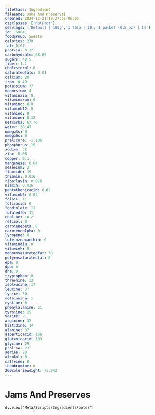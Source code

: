 ```yaml
---
fileClass: Ingredient
filename: Jams And Preserves
created: 2024-12-21T19:27:02-06:00
cssclasses: ['nutFact']
servings: ['Default | 100g','1 tbsp | 20','1 packet (0.5 oz) | 14']
id: 169641
foodgroup: Sweets
calories: 278
fat: 0.07
protein: 0.37
carbohydrate: 68.86
sugars: 48.5
fiber: 1.1
cholesterol: 0
saturatedfats: 0.01
calcium: 20
iron: 0.49
potassium: 77
magnesium: 4
vitaminaiu: 0
vitaminarae: 0
vitaminc: 8.8
vitaminb12: 0
vitamind: 0
vitamine: 0.12
netcarbs: 67.76
water: 30.47
omega3s: 0
omega6s: 0
pralscore: -1.106
phosphorus: 19
sodium: 32
zinc: 0.06
copper: 0.1
manganese: 0.04
selenium: 2
fluoride: 19
thiamin: 0.016
riboflavin: 0.076
niacin: 0.036
pantothenicacid: 0.02
vitaminb6: 0.02
folate: 11
folicacid: 0
foodfolate: 11
folatedfe: 11
choline: 10.2
retinol: 0
carotenebeta: 0
carotenealpha: 0
lycopene: 0
luteinzeaxanthin: 0
vitamindiu: 0
vitamink: 0
monounsaturatedfat: 38
polyunsaturatedfat: 0
epa: 0
dpa: 0
dha: 0
tryptophan: 8
threonine: 23
isoleucine: 17
leucine: 37
lysine: 30
methionine: 1
cystine: 6
phenylalanine: 21
tyrosine: 25
valine: 21
arginine: 32
histidine: 14
alanine: 37
asparticacid: 166
glutamicacid: 109
glycine: 29
proline: 23
serine: 28
alcohol: 0
caffeine: 0
theobromine: 0
200calorieweight: 71.942
---
```


# Jams And Preserves

```dataviewjs
dv.view("Meta/Scripts/IngredientsFooter")
```